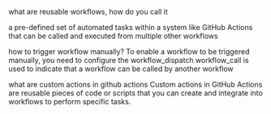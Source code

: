 what are reusable workflows, how do you call it

a pre-defined set of automated tasks within a system like GitHub Actions that can be called and executed from multiple other workflows


how to trigger workflow manually?
To enable a workflow to be triggered manually, you need to configure the workflow_dispatch
workflow_call is used to indicate that a workflow can be called by another workflow


what are custom actions in github actions
Custom actions in GitHub Actions are reusable pieces of code or scripts that you can create and integrate into workflows to perform specific tasks.

